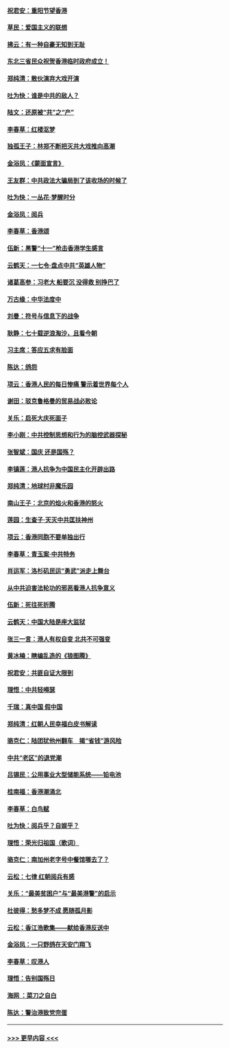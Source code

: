#### [祝君安：重阳节望香港](../pages/nsc993/n11573190.md?t=10070755) 
#### [草民：爱国主义的联想](../pages/nsc993/n11572333.md?t=10070755) 
#### [拂云：有一种自豪无知到无耻](../pages/nsc993/n11572006.md?t=10070755) 
#### [东北三省民众祝贺香港临时政府成立！](../pages/nsc993/n11571215.md?t=10070755) 
#### [郑纯清：散伙演弃大戏开演](../pages/nsc993/n11570826.md?t=10070755) 
#### [吐为快：谁是中共的敌人？](../pages/nsc993/n11570817.md?t=10070755) 
#### [陆文：还原被“共”之“产”](../pages/nsc993/n11570798.md?t=10070755) 
#### [李春草：红楼沤梦](../pages/nsc993/n11569673.md?t=10070755) 
#### [独孤王子：林郑不断把灭共大戏推向高潮](../pages/nsc993/n11569381.md?t=10070755) 
#### [金浴凤：《蒙面宣言》](../pages/nsc993/n11569368.md?t=10070755) 
#### [王友群：中共政法大骗局到了该收场的时候了](../pages/nsc993/n11568940.md?t=10070755) 
#### [吐为快：一丛花‧梦醒时分](../pages/nsc993/n11567491.md?t=10070755) 
#### [金浴凤：阅兵](../pages/nsc993/n11567454.md?t=10070755) 
#### [李春草：香港颂](../pages/nsc993/n11567444.md?t=10070755) 
#### [伍新：黑警“十一”枪击香港学生感言](../pages/nsc993/n11567426.md?t=10070755) 
#### [云鹤天：一七令‧盘点中共“英雄人物”](../pages/nsc993/n11567091.md?t=10070755) 
#### [诸葛高参：习老大 船要沉 没得救 别挣巴了](../pages/nsc993/n11566976.md?t=10070755) 
#### [万古缘：中华法度中](../pages/nsc993/n11566726.md?t=10070755) 
#### [刘曼：符号与信息下的战争](../pages/nsc993/n11564655.md?t=10070755) 
#### [耿静：七十载逆浪淘沙，且看今朝](../pages/nsc993/n11564520.md?t=10070755) 
#### [习主席：答应五求有脸面](../pages/nsc993/n11563953.md?t=10070755) 
#### [陈达：鸽怨](../pages/nsc993/n11561879.md?t=10070755) 
#### [项云：香港人民的每日惨痛  警示着世界每个人](../pages/nsc993/n11559273.md?t=10070755) 
#### [谢田：驳克鲁格曼的贸易战必败论](../pages/nsc993/n11555840.md?t=10070755) 
#### [关乐：启死大庆死面子](../pages/nsc993/n11556823.md?t=10070755) 
#### [李小刚：中共控制思想和行为的脑控武器探秘](../pages/nsc993/n11556776.md?t=10070755) 
#### [张智斌：国庆  还是国殇？](../pages/nsc993/n11556617.md?t=10070755) 
#### [李镇莲：港人抗争为中国民主化开辟出路](../pages/nsc993/n11556570.md?t=10070755) 
#### [郑纯清：地球村非魔乐园](../pages/nsc993/n11555415.md?t=10070755) 
#### [南山王子：北京的焰火和香港的怒火](../pages/nsc993/n11555318.md?t=10070755) 
#### [莲园：生查子·天灭中共匡扶神州](../pages/nsc993/n11555302.md?t=10070755) 
#### [项云：香港同胞不要单独出行](../pages/nsc993/n11555276.md?t=10070755) 
#### [李春草：青玉案‧中共特务](../pages/nsc993/n11552356.md?t=10070755) 
#### [肖运军：洛杉矶民运“勇武”派走上舞台](../pages/nsc993/n11551595.md?t=10070755) 
#### [从中共迫害法轮功的邪恶看港人抗争意义](../pages/nsc993/n11540858.md?t=10070755) 
#### [伍新：死往死折腾](../pages/nsc993/n11550174.md?t=10070755) 
#### [云鹤天：中国大陆是座大监狱](../pages/nsc993/n11550155.md?t=10070755) 
#### [张三一言：港人有权自变 北共不可强变](../pages/nsc993/n11550132.md?t=10070755) 
#### [黄冰楠：瞎编乱造的《狼图腾》](../pages/nsc993/n11550082.md?t=10070755) 
#### [祝君安：共匪自证大限到](../pages/nsc993/n11550041.md?t=10070755) 
#### [理悟：中共轻嘚瑟](../pages/nsc993/n11547978.md?t=10070755) 
#### [千瑞：真中国 假中国](../pages/nsc993/n11547865.md?t=10070755) 
#### [郑纯清：红朝人民幸福白皮书解读](../pages/nsc993/n11547499.md?t=10070755) 
#### [骆克仁：陆团犹他州翻车　揭“省钱”游风险](../pages/nsc993/n11546977.md?t=10070755) 
#### [中共“老区”的退党潮](../pages/nsc993/n11545995.md?t=10070755) 
#### [吕锡民：公用事业大型储能系统——铅电池](../pages/nsc993/n11545701.md?t=10070755) 
#### [桂南福：香港潮涌北](../pages/nsc993/n11545682.md?t=10070755) 
#### [李春草：白鸟赋](../pages/nsc993/n11545663.md?t=10070755) 
#### [吐为快：阅兵乎？自娱乎？](../pages/nsc993/n11545625.md?t=10070755) 
#### [理悟：荣光归祖国（歌词）](../pages/nsc993/n11545616.md?t=10070755) 
#### [骆克仁：南加州老字号中餐馆哪去了？](../pages/nsc993/n11545120.md?t=10070755) 
#### [云松：七律 红朝阅兵有感](../pages/nsc993/n11542394.md?t=10070755) 
#### [关乐：“最美贫困户”与“最美港警”的启示](../pages/nsc993/n11542252.md?t=10070755) 
#### [杜彼得：愁多梦不成 愿随孤月影](../pages/nsc993/n11540296.md?t=10070755) 
#### [云松：香江浩歌集——献给香港反送中](../pages/nsc993/n11540149.md?t=10070755) 
#### [金浴凤：一只野鸽在天安门翔飞](../pages/nsc993/n11540280.md?t=10070755) 
#### [李春草：叹港人](../pages/nsc993/n11540119.md?t=10070755) 
#### [理悟：告别国殇日](../pages/nsc993/n11539610.md?t=10070755) 
#### [海网 ：菜刀之自白](../pages/nsc993/n11539597.md?t=10070755) 
#### [陈达：警治港致党完蛋](../pages/nsc993/n11538127.md?t=10070755) 

----
#### [ >>> 更早内容 <<< ](../indexes/nsc993-earlier.md)
